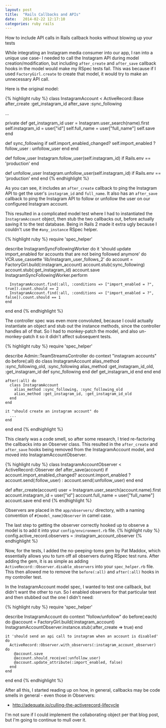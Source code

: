 ```yaml
---
layout: post
title:  "Rails Callbacks and APIs"
date:   2014-02-22 12:17:10
categories: ruby rails
---
```


How to include API calls in Rails callback hooks without blowing up your tests

While integrating an Instagram media consumer into our app, I ran into a unique use case- I needed to call the Instagram API during model creation/modification, but including `after_create` and `after_save` callback hooks in the model would make my RSpec tests fail. This was because if I used `FactoryGirl.create` to create that model, it would try to make an unnecessary API call.

Here is the original model:

{% highlight ruby %}
class InstagramAccount < ActiveRecord::Base
  after_create :get_instagram_id
  after_save :sync_following

  ...

  private
  def get_instagram_id
    user = Instagram.user_search(name).first
    self.instagram_id = user["id"]
    self.full_name = user["full_name"]
    self.save
  end

  def sync_following
    if self.import_enabled_changed?
      self.import_enabled ? follow_user : unfollow_user
    end
  end

  def follow_user
    Instagram.follow_user(self.instagram_id) if Rails.env == 'production'
  end

  def unfollow_user
    Instagram.unfollow_user(self.instagram_id) if Rails.env == 'production'
  end
end
{% endhighlight %}

As you can see, it includes an `after_create` callback to ping the Instagram API to get the user's `instagram_id` and `full_name`. It also has an `after_save` callback to ping the Instagram API to follow or unfollow the user on our configured Instagram account.

This resulted in a complicated model test where I had to instantiated the `InstagramAccount` object, then stub the two callbacks out, before actually saving it to the test database. Being in Rails 2 made it extra ugly because I couldn't use the `#any_instance` RSpec helper.

{% highlight ruby %}
require 'spec_helper'
 
describe InstagramSyncFollowingWorker do
  it 'should update import_enabled for accounts that are not being followed anymore' do
    VCR.use_cassette 'lib/instagram_user_follows_2' do
      account = FactoryGirl.build(:instagram_account)
      account.stub(:sync_following)
      account.stub(:get_instagram_id)
      account.save
      InstagramSyncFollowingWorker.perform
 
      InstagramAccount.find(:all, :conditions => ["import_enabled = ?", true]).count.should == 2
      InstagramAccount.find(:all, :conditions => ["import_enabled = ?", false]).count.should == 1
    end
 
  end
end
{% endhighlight %}

The controller spec was even more convoluted, because I could actually instantiate an object and stub out the instance methods, since the controller handles all of that. So I had to monkey-patch the model, and also un-monkey-patch it so it didn't affect subsequent tests.

{% highlight ruby %}
require 'spec_helper'
 
describe Admin::TeamStreamsController do
  context "instagram accounts" do
    before(:all) do
      class InstagramAccount
        alias_method :sync_following_old, :sync_following
        alias_method :get_instagram_id_old, :get_instagram_id
        def sync_following
        end
        def get_instagram_id
        end
      end
    end
 
    after(:all) do
      class InstagramAccount
        alias_method :sync_following, :sync_following_old
        alias_method :get_instagram_id, :get_instagram_id_old
      end
    end
 
    it "should create an instagram account" do
      ...
    end
  end
end
{% endhighlight %}

This clearly was a code smell, so after some research, I tried re-factoring the callbacks into an Observer class. This resulted in the `after_create` and `after_save` hooks being removed from the InstagramAccount model, and moved into InstagramAccountObserver.

{% highlight ruby %}
class InstagramAccountObserver < ActiveRecord::Observer
  def after_save(account)
    if account.import_enabled_changed?
      account.import_enabled ? account.send(:follow_user) : account.send(:unfollow_user)
    end
  end

  def after_create(account)
    user = Instagram.user_search(account.name).first
    account.instagram_id = user["id"]
    account.full_name = user["full_name"]
    account.save
  end
end
{% endhighlight %}

Observers are placed in the `app/observers/` directory, with a naming convention of `#{model_name}Observer` in camel case.

The last step to getting the observer correctly hooked up to observe a model is to add it into your `config/environment.rb` file.
{% highlight ruby %}
  config.active_record.observers = :instagram_account_observer
{% endhighlight %}

Now, for the tests, I added the no-peeping-toms gem by Pat Maddox, which essentially allows you to turn off all observers during RSpec test runs. After adding the gem, it is as simple as adding `ActiveRecord::Observer.disable_observers` into your `spec_helper.rb` file. This then allowed me to remove the `before(:all)` and `after(:all)` hooks in my controller test.

In the InstagramAccount model spec, I wanted to test one callback, but didn't want the other to run. So I enabled observers for that particular test and then stubbed out the one I didn't need:

{% highlight ruby %}
require 'spec_helper'

describe InstagramAccount do
  context "follow/unfollow" do
    before(:each) do
      @account = FactoryGirl.build(:instagram_account)
      InstagramAccountObserver.instance.stub(:after_create => true)
    end

    it 'should send an api call to instagram when an account is disabled' do
      ActiveRecord::Observer.with_observers(:instagram_account_observer) do
        @account.save
        @account.should_receive(:unfollow_user)
        @account.update_attribute(:import_enabled, false)
      end
    end
  end
end
{% endhighlight %}


After all this, I started reading up on how, in general, callbacks may be code smells in general - even those in Observers:

* http://adequate.io/culling-the-activerecord-lifecycle

I'm not sure if I could implement the collaborating object per that blog post, but I'm going to continue to mull over it.
